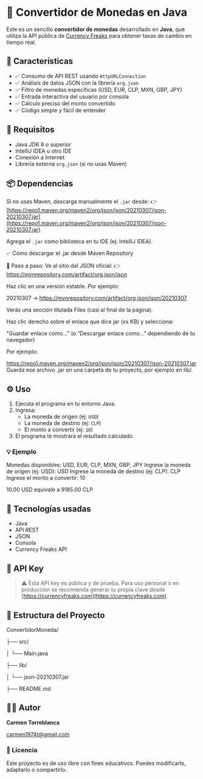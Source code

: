 
# 💱 Convertidor de Monedas en Java

Este es un sencillo **convertidor de monedas** desarrollado en **Java**, que utiliza la API pública de [Currency Freaks](https://currencyfreaks.com/) para obtener tasas de cambio en tiempo real.

## 🚀 Características

- ✅ Consumo de API REST usando `HttpURLConnection`
- ✅ Análisis de datos JSON con la librería `org.json`
- ✅ Filtro de monedas específicas (USD, EUR, CLP, MXN, GBP, JPY)
- ✅ Entrada interactiva del usuario por consola
- ✅ Cálculo preciso del monto convertido
- ✅ Código simple y fácil de entender

## 🔧 Requisitos

- Java JDK 8 o superior
- IntelliJ IDEA u otro IDE
- Conexión a Internet
- Librería externa `org.json` (si no usas Maven)

## 📦 Dependencias

Si no usas Maven, descarga manualmente el `.jar` desde:
👉 [https://repo1.maven.org/maven2/org/json/json/20210307/json-20210307.jar](https://repo1.maven.org/maven2/org/json/json/20210307/json-20210307.jar)

Agrega el `.jar` como biblioteca en tu IDE (ej: IntelliJ IDEA).

✅ Cómo descargar el .jar desde Maven Repository

🔹 Paso a paso:
Ve al sitio del JSON oficial:
👉 https://mvnrepository.com/artifact/org.json/json

Haz clic en una versión estable. Por ejemplo:

20210307 → https://mvnrepository.com/artifact/org.json/json/20210307

Verás una sección titulada Files (casi al final de la página).

Haz clic derecho sobre el enlace que dice jar (xx KB) y selecciona:

"Guardar enlace como..." (o “Descargar enlace como...” dependiendo de tu navegador)

Por ejemplo:

https://repo1.maven.org/maven2/org/json/json/20210307/json-20210307.jar
Guarda ese archivo .jar en una carpeta de tu proyecto, por ejemplo en lib/.



## ⚙️ Uso

1. Ejecuta el programa en tu entorno Java.
2. Ingresa:
   - La moneda de origen (ej: `USD`)
   - La moneda de destino (ej: `CLP`)
   - El monto a convertir (ej: `10`)
3. El programa te mostrará el resultado calculado.

### 💡 Ejemplo

Monedas disponibles: USD, EUR, CLP, MXN, GBP, JPY
Ingrese la moneda de origen (ej: USD): USD
Ingrese la moneda de destino (ej: CLP): CLP
Ingrese el monto a convertir: 10

10.00 USD equivale a 9185.00 CLP


## 🧠 Tecnologías usadas

- Java
- API REST
- JSON
- Consola
- Currency Freaks API

## 🔐 API Key


> ⚠️ Esta API key es pública y de prueba. Para uso personal o en producción se recomienda generar tu propia clave desde [https://currencyfreaks.com](https://currencyfreaks.com)

## 📁 Estructura del Proyecto

ConvertidorMoneda/

├── src/

│ └── Main.java

├── lib/

│ └── json-20210307.jar

├── README.md


## 👩‍💻 Autor

**Carmen Torreblanca**

carmen1974t@gmail.com

### 📜 Licencia

Este proyecto es de uso libre con fines educativos. Puedes modificarlo, adaptarlo o compartirlo.


